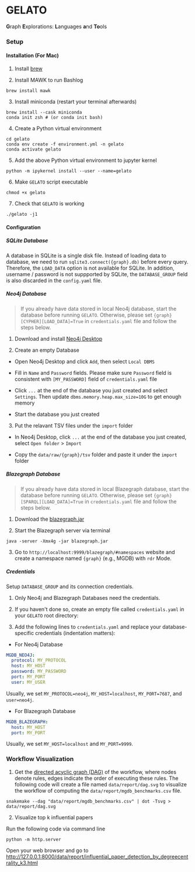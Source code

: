 # GELATO

**G**raph **E**xplorations: **L**anguages **a**nd **To**ols

### Setup 

#### Installation (For Mac)
1. Install [brew](https://brew.sh/)

2. Install MAWK to run Bashlog
```
brew install mawk
```

3. Install miniconda (restart your terminal afterwards)
```
brew install --cask miniconda
conda init zsh # (or conda init bash)
```

4. Create a Python virtual environment
```
cd gelato
conda env create -f environment.yml -n gelato
conda activate gelato
```

5. Add the above Python virtual environment to jupyter kernel
```
python -m ipykernel install --user --name=gelato
```

6. Make `GELATO` script executable
```
chmod +x gelato
```

7. Check that `GELATO` is working
```
./gelato -j1
```

#### Configuration

##### SQLite Database

A database in SQLite is a single disk file. Instead of loading data to database, we need to run `sqlite3.connect({graph}.db)` before every query. Therefore, the `LOAD_DATA` option is not available for SQLite. In addition, username / password is not suppported by SQLite, the `DATABASE_GROUP` field is also discarded in the `config.yaml` file.

##### Neo4j Database

> If you already have data stored in local Neo4j database, start the database before running `GELATO`. Otherwise, please set `{graph}[CYPHER][LOAD_DATA]=True` in `credentials.yaml` file and follow the steps below.

  1. Download and install [Neo4j Desktop](https://neo4j.com/download-neo4j-now/)

  2. Create an empty Database

  - Open Neo4j Desktop and click `Add`, then select `Local DBMS`

  - Fill in `Name` and `Password` fields. Please make sure `Password` field is consistent with `[MY_PASSWORD]` field of `credentials.yaml` file

  - Click `...` at the end of the database you just created and select `Settings`. Then update `dbms.memory.heap.max_size=10G` to get enough memory

  - Start the database you just created

  3. Put the relavant TSV files under the `import` folder

  - In Neo4j Desktop, click `...` at the end of the database you just created, select `Open folder` > `Import`

  - Copy the `data/raw/{graph}/tsv` folder and paste it under the `import` folder

##### Blazegraph Database

> If you already have data stored in local Blazegraph database, start the database before running `GELATO`. Otherwise, please set `{graph}[SPARQL][LOAD_DATA]=True` in `credentials.yaml` file and follow the steps below.

  1. Download the [blazegraph.jar](https://github.com/blazegraph/database/releases/latest)

  2. Start the Blazegraph server via terminal

  ```
  java -server -Xmx4g -jar blazegraph.jar
  ```

  3. Go to `http://localhost:9999/blazegraph/#namespaces` website and create a namespace named `{graph}` (e.g., MGDB) with `rdr` Mode.

##### Credentials

Setup `DATABASE_GROUP` and its connection credentials.

  1. Only Neo4j and Blazegraph Databases need the credentials.

  2. If you haven't done so, create an empty file called `credentials.yaml` in your `GELATO` root directory: 

  3. Add the following lines to `credentials.yaml` and replace your database-specific credentials (indentation matters):

  - For Neo4j Database
  ``` yaml
  MGDB_NEO4J:
    protocol: MY_PROTOCOL
    host: MY_HOST
    password: MY_PASSWORD
    port: MY_PORT
    user: MY_USER
  ```
  Usually, we set `MY_PROTOCOL=neo4j`, `MY_HOST=localhost`, `MY_PORT=7687`, and `user=neo4j`.

  - For Blazegraph Database
  ```yaml
  MGDB_BLAZEGRAPH:
    host: MY_HOST
    port: MY_PORT
  ```
  Usually, we set `MY_HOST=localhost` and `MY_PORT=9999`.

### Workflow Visualization 
1. Get the [directed acyclic graph (DAG)](https://en.wikipedia.org/wiki/Directed_acyclic_graph) of the workflow, where nodes denote rules, edges indicate the order of executing these rules. The following code will create a file named `data/report/dag.svg` to visualize the workflow of computing the `data/report/mgdb_benchmarks.csv` file.

```
snakemake --dag "data/report/mgdb_benchmarks.csv" | dot -Tsvg > data/report/dag.svg
```

2. Visualize top k influential papers

Run the following code via command line
```
python -m http.server
```

Open your web browser and go to http://127.0.0.1:8000/data/report/influential_paper_detection_by_degreecentrality_k3.html